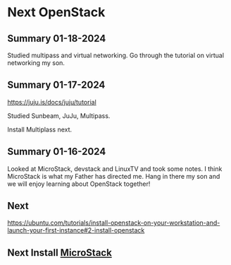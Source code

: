 # Next OpenStack

## Summary 01-18-2024

Studied multipass and virtual networking.  Go through the tutorial on virtual networking my son.

## Summary 01-17-2024

<https://juju.is/docs/juju/tutorial>

Studied Sunbeam, JuJu, Multipass.

Install Multiplass next.

## Summary 01-16-2024

Looked at MicroStack, devstack and LinuxTV and took some notes.  I think MicroStack is what my Father has directed me.  Hang in there my son and we will enjoy learning about OpenStack together!

## Next

<https://ubuntu.com/tutorials/install-openstack-on-your-workstation-and-launch-your-first-instance#2-install-openstack>

## Next Install **[MicroStack](./microstack/Install_microstack.md)**
